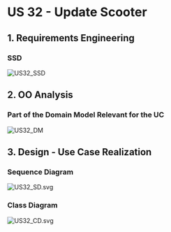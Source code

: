 # US 32 - Update Scooter

## 1. Requirements Engineering

### SSD
![US32_SSD](US32_SSD.svg)

## 2. OO Analysis

### Part of the Domain Model Relevant for the UC

![US32_DM](US32_DM.svg)

## 3. Design - Use Case Realization

###	Sequence Diagram

![US32_SD.svg](US32_SD.svg)


###	Class Diagram

![US32_CD.svg](US32_CD.svg)
